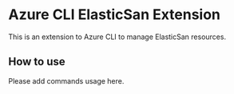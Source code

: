 # Azure CLI ElasticSan Extension #
This is an extension to Azure CLI to manage ElasticSan resources.

## How to use ##
Please add commands usage here.